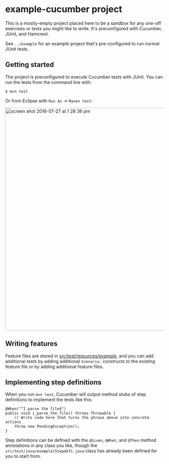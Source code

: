 # example-cucumber project

This is a mostly-empty project placed here to be a sandbox for any one-off
exercises or tests you might like to write. It's preconfigured with Cucumber,
JUnit, and Hamcrest.

See `../example` for an example project that's pre-configured to run normal
JUnit tests.

## Getting started

The project is preconfigured to execute Cucumber tests with JUnit. You can run
the tests from the command line with:

```
$ mvn test
```

Or from Eclipse with `Run As` -> `Maven test`:

<img width="709" alt="screen shot 2016-07-27 at 1 28 36 pm" src="https://cloud.githubusercontent.com/assets/79303/17185214/36405dc4-53fe-11e6-9768-54735e01489c.png">

## Writing features

Feature files are stored in [src/test/resources/example](src/test/resources/example),
and you can add additional tests by adding additional `Scenario:` constructs to
the existing feature file or by adding additional feature files.

## Implementing step definitions

When you run `mvn test`, Cucumber will output method stubs of step definitions
to implement the tests like this:

```
@When("^I parse the file$")
public void i_parse_the_file() throws Throwable {
    // Write code here that turns the phrase above into concrete actions
    throw new PendingException();
}
```

Step definitions can be defined with the `@Given`, `@When`, and `@Then` method
annotations in any class you like, though the `src/test/java/example/Stepdefs.java`
class has already been defined for you to start from.



